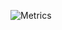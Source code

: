 ![Metrics](https://metrics.lecoq.io/radum)

<!-- <div align="centerz">
	<br>
	<br>
	<img src="https://i.imgur.com/aKD0Nn1.png" width="800" height="600">
	<br>
	<br>
</div> -->

<!--
**radum/radum** is a ✨ _special_ ✨ repository because its `README.md` (this file) appears on your GitHub profile.

Here are some ideas to get you started:

- 🔭 I’m currently working on ...
- 🌱 I’m currently learning ...
- 👯 I’m looking to collaborate on ...
- 🤔 I’m looking for help with ...
- 💬 Ask me about ...
- 📫 How to reach me: ...
- 😄 Pronouns: ...
- ⚡ Fun fact: ...
-->
